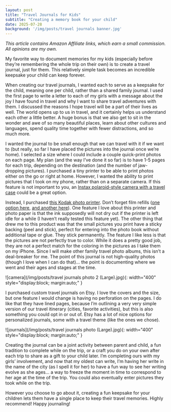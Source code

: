 ```yaml
---
layout: post
title: "Travel Journals for Kids"
subtitle: "Creating a memory book for your child"
date: 2025-07-28
background: '/img/posts/travel journals banner.jpg'
---
```


*This article contains Amazon Affiliate links, which earn a small commission. All opinions are my own.*

My favorite way to document memories for my kids (especially before they’re remembering the whole trip on their own) is to create a travel journal, just for them. This relatively simple task becomes an incredible keepsake your child can keep forever. 

When creating our travel journals, I wanted each to serve as a keepsake for the child, meaning one per child, rather than a shared family journal. I used the first page to write a letter to each of my girls with a message about the joy I have found in travel and why I want to share travel adventures with them. I discussed the reasons I hope travel will be a part of their lives as well. The world opens up to us in travel, and it certainly helps us understand each other a little better. A huge bonus is that we also get to sit in the wonder and awe of so many beautiful places, learn about other cultures and languages, spend quality time together with fewer distractions, and so much more. 

I wanted the journal to be small enough that we can travel with it if we want to (but really, so far I have placed the pictures into the journal once we’re home). I selected a size where I could include a couple quick-print photos on each page. My plan (and the way I’ve done it so far) is to have 1-5 pages for each trip, depending on the destination (and the number of jaw-dropping pictures). I purchased a tiny printer to be able to print photos either on the go or right at home. However, I wanted the ability to print pictures that I took on my phone, rather than on a separate camera. If this feature is not important to you, an [Instax polaroid-style camera with a travel case](https://amzn.to/3HGawey) could be a great option. 

Instead, I purchased [this Kodak photo printer](https://amzn.to/4ly7jf0). Don’t forget film refills ([one option here](https://amzn.to/3UyOTjs), [and another here](https://amzn.to/3USjIzP)). One feature I love about this printer and photo paper is that the ink supposedly will not dry out if the printer is left idle for a while (I haven’t really tested this feature yet). The other thing that drew me to this product was that the small pictures you print have a sticky backing (peel and stick), perfect for entering into the photo book without additional tape or glue. They stick permanently. The feature I like less is that the pictures are not perfectly true to color. While it does a pretty good job, they are not a perfect match for the coloring in the pictures as I take them on my iPhone. Since I will make other family travel photo albums, this isn’t a deal-breaker for me. The point of this journal is not high-quality photos (though I love when I can do that)... the point is documenting where we went and their ages and stages at the time.

![camera](/img/posts/travel journals photo 2 (Large).jpg){: width="400" style="display:block; margin:auto;" }

I purchased custom travel journals on Etsy. I love the covers and the size, but one feature I would change is having no perforation on the pages. I do like that they have lined pages, because I’m outlining a very very simple version of our travel itinerary (cities, favorite activities), but this is also something you could opt in or out of. Etsy has a lot of nice options for personalized journals, some with a travel theme (like the ones we chose).

![journals](/img/posts/travel journals photo (Large).jpg){: width="400" style="display:block; margin:auto;" }

Creating the journal can be a joint activity between parent and child, a fun tradition to complete while on the trip, or a craft you do on your own after each trip to share as a gift to your child later. I’m completing ours with my girls’ involvement, and now that my oldest can write, I’m having her write in the name of the city (as I spell it for her) to have a fun way to see her writing evolve as she ages… a way to freeze the moment in time to correspond to her age at the time of the trip. You could also eventually enter pictures they took while on the trip.

However you choose to go about it, creating a fun keepsake for your children lets them have a single place to keep their travel memories. Highly recommend! Happy journaling!
